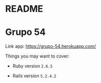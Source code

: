 # README
<h1>Grupo 54</h1>

Link app:
https://grupo-54.herokuapp.com/


Things you may want to cover:

* Ruby version ```2.6.5```

* Rails version ```5.2.4.2```
